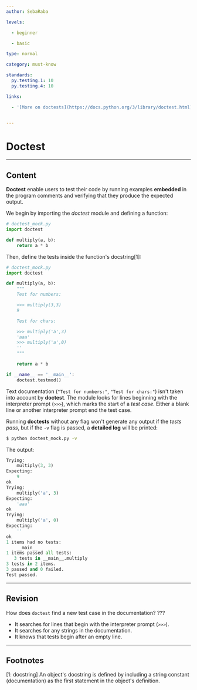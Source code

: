 ```yaml
---
author: SebaRaba

levels:

  - beginner

  - basic

type: normal

category: must-know

standards:
  py.testing.1: 10
  py.testing.4: 10

links:

  - '[More on doctests](https://docs.python.org/3/library/doctest.html){website}'


---
```


# Doctest

---
## Content

**Doctest** enable users to test their code by running examples **embedded** in the program comments and verifying that they produce the expected output.

We begin by importing the *doctest* module and defining a function:
```python
# doctest_mock.py
import doctest

def multiply(a, b):
    return a * b
```
Then, define the tests inside the function's docstring[1]:
```python
# doctest_mock.py
import doctest

def multiply(a, b):
    """
    Test for numbers:

    >>> multiply(3,3)
    9

    Test for chars:

    >>> multiply('a',3)
    'aaa'
    >>> multiply('a',0)
    ''
    """

    return a * b

if __name__ == '__main__':
    doctest.testmod()

```

Text documentation (`"Test for numbers:"`, `"Test for chars:"`) isn't taken into account by **doctest**. The module looks for lines beginning with the interpreter prompt (`>>>`), which marks the start of a *test case*. Either a blank line or another interpreter prompt end the test case.

Running **doctests** without any flag won't generate any output if the *tests pass*, but if the `-v` flag is passed, a **detailed log** will be printed:
```bash
$ python doctest_mock.py -v
```
The output:
```python
Trying:
    multiply(3, 3)
Expecting:
    9
ok
Trying:
    multiply('a', 3)
Expecting:
    'aaa'
ok
Trying:
    multiply('a', 0)
Expecting:
    ''
ok
1 items had no tests:
    __main__
1 items passed all tests:
   3 tests in __main__.multiply
3 tests in 2 items.
3 passed and 0 failed.
Test passed.
```

---
## Revision

How does `doctest` find a new test case in the documentation?
???


* It searches for lines that begin with the interpreter prompt (`>>>`).
* It searches for any strings in the documentation.
* It knows that tests begin after an empty line.

---
## Footnotes
[1: docstring]
An object's docstring is defined by including a string constant (documentation) as the first
statement in the object's definition.
